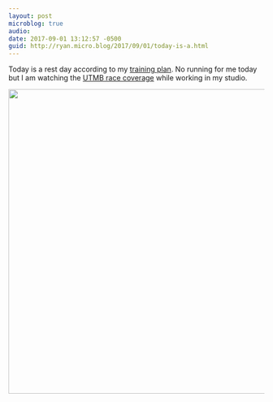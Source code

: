 ```yaml
---
layout: post
microblog: true
audio: 
date: 2017-09-01 13:12:57 -0500
guid: http://ryan.micro.blog/2017/09/01/today-is-a.html
---
```

Today is a rest day according to my [training plan](http://www.ryanruns.com/training-plan). No running for me today but I am watching the [UTMB race coverage](http://utmbmontblanc.com) while working in my studio.

<img src="http://www.ryanruns.com/uploads/2017/5487b09606.jpg" width="600" height="600" />
